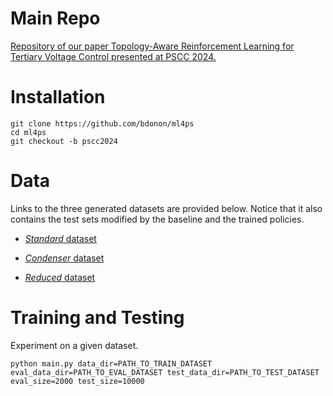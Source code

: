 # Main Repo
[Repository of our paper Topology-Aware Reinforcement Learning for Tertiary Voltage Control presented at PSCC 2024.](https://github.com/bdonon/PSCC2024)

# Installation
```
git clone https://github.com/bdonon/ml4ps
cd ml4ps
git checkout -b pscc2024
```

# Data
Links to the three generated datasets are provided below. Notice that it also contains the test sets modified by the baseline and the trained policies.

  - [*Standard* dataset](https://zenodo.org/doi/10.5281/zenodo.8367764)

  - [*Condenser* dataset](https://zenodo.org/doi/10.5281/zenodo.8367613)

  - [*Reduced* dataset](https://zenodo.org/doi/10.5281/zenodo.8367756)

# Training and Testing
Experiment on a given dataset.
```
python main.py data_dir=PATH_TO_TRAIN_DATASET eval_data_dir=PATH_TO_EVAL_DATASET test_data_dir=PATH_TO_TEST_DATASET eval_size=2000 test_size=10000
```